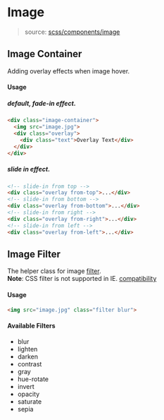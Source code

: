 # Image
> source: [scss/components/image](../src/scss/components/_image.scss)

## Image Container
Adding overlay effects when image hover.

#### Usage
##### default, fade-in effect.
```html
<div class="image-container">
  <img src="image.jpg">
  <div class="overlay">
    <div class="text">Overlay Text</div>
  </div>
</div>
```

##### slide in effect.
```html
<!-- slide-in from top -->
<div class="overlay from-top">...</div>
<!-- slide-in from bottom -->
<div class="overlay from-bottom">...</div>
<!-- slide-in from right -->
<div class="overlay from-right">...</div>
<!-- slide-in from left -->
<div class="overlay from-left">...</div>
```

## Image Filter
The helper class for image [filter](https://developer.mozilla.org/en-US/docs/Web/CSS/filter).  
**Note**: CSS filter is not supported in IE. [compatibility](https://developer.mozilla.org/en-US/docs/Web/CSS/filter#Browser_compatibility)

#### Usage
```html
<img src="image.jpg" class="filter blur">
```
#### Available Filters
- blur
- lighten
- darken
- contrast
- gray
- hue-rotate
- invert
- opacity
- saturate
- sepia
